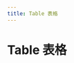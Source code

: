 ```yaml
---
title: Table 表格
---
```

# Table 表格 <Badge text="pass" type="success"/> <Badge text="0.0.3+"/>

<ClientOnly>
  <table-demo></table-demo>
</ClientOnly>

<table-attributes></table-attributes>
<table-column-attributes></table-column-attributes>
